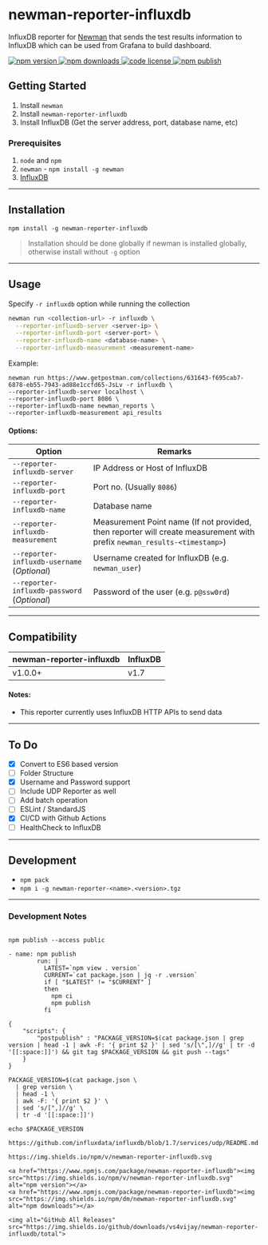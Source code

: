 # newman-reporter-influxdb

InfluxDB reporter for [Newman](https://github.com/postmanlabs/newman) that sends the test results information to InfluxDB which can be used from Grafana to build dashboard.

<a href="https://www.npmjs.com/package/newman-reporter-influxdb">
  <img alt="npm version" src="https://img.shields.io/npm/v/newman-reporter-influxdb.svg">
  <img alt="npm downloads" src="https://img.shields.io/npm/dm/newman-reporter-influxdb.svg">
  <img alt="code license" src="https://img.shields.io/github/license/vs4vijay/newman-reporter-influxdb">
  <img alt="npm publish" src="https://github.com/vs4vijay/newman-reporter-influxdb/workflows/npm publish/badge.svg">
</a>

## Getting Started

1. Install `newman`
2. Install `newman-reporter-influxdb`
3. Install InfluxDB (Get the server address, port, database name, etc)

### Prerequisites

1. `node` and `npm`
2. `newman` - `npm install -g newman`
3. [InfluxDB](https://github.com/influxdata/influxdb)

---

## Installation

```console
npm install -g newman-reporter-influxdb
```

> Installation should be done globally if newman is installed globally, otherwise install without `-g` option

---

## Usage

Specify `-r influxdb` option while running the collection

```bash
newman run <collection-url> -r influxdb \
  --reporter-influxdb-server <server-ip> \
  --reporter-influxdb-port <server-port> \
  --reporter-influxdb-name <database-name> \
  --reporter-influxdb-measurement <measurement-name>
```

Example:

```
newman run https://www.getpostman.com/collections/631643-f695cab7-6878-eb55-7943-ad88e1ccfd65-JsLv -r influxdb \
--reporter-influxdb-server localhost \
--reporter-influxdb-port 8086 \
--reporter-influxdb-name newman_reports \
--reporter-influxdb-measurement api_results
```

#### Options:

**Option** | **Remarks**
--- | --- 
`--reporter-influxdb-server` | IP Address or Host of InfluxDB
`--reporter-influxdb-port` | Port no. (Usually `8086`)
`--reporter-influxdb-name` | Database name
`--reporter-influxdb-measurement` | Measurement Point name (If not provided, then reporter will create measurement with prefix `newman_results-<timestamp>`)
`--reporter-influxdb-username` (*Optional*) | Username created for InfluxDB (e.g. `newman_user`)
`--reporter-influxdb-password` (*Optional*) | Password of the user (e.g. `p@ssw0rd`)

---

## Compatibility

**newman-reporter-influxdb** | **InfluxDB**
--- | ---
v1.0.0+ | v1.7

#### Notes:
- This reporter currently uses InfluxDB HTTP APIs to send data

---

## To Do

- [x] Convert to ES6 based version
- [ ] Folder Structure
- [x] Username and Password support
- [ ] Include UDP Reporter as well
- [ ] Add batch operation
- [ ] ESLint / StandardJS
- [x] CI/CD with Github Actions
- [ ] HealthCheck to InfluxDB

---

## Development

- `npm pack`
- `npm i -g newman-reporter-<name>.<version>.tgz`

---

### Development Notes

```

npm publish --access public

- name: npm publish
        run: |
          LATEST=`npm view . version`
          CURRENT=`cat package.json | jq -r .version`
          if [ "$LATEST" != "$CURRENT" ]
          then
            npm ci
            npm publish
          fi

{
    "scripts": {
        "postpublish" : "PACKAGE_VERSION=$(cat package.json | grep version | head -1 | awk -F: '{ print $2 }' | sed 's/[\",]//g' | tr -d '[[:space:]]') && git tag $PACKAGE_VERSION && git push --tags"
    }
}

PACKAGE_VERSION=$(cat package.json \
  | grep version \
  | head -1 \
  | awk -F: '{ print $2 }' \
  | sed 's/[",]//g' \
  | tr -d '[[:space:]]')

echo $PACKAGE_VERSION

https://github.com/influxdata/influxdb/blob/1.7/services/udp/README.md

https://img.shields.io/npm/v/newman-reporter-influxdb.svg

<a href="https://www.npmjs.com/package/newman-reporter-influxdb"><img src="https://img.shields.io/npm/v/newman-reporter-influxdb.svg" alt="npm version"></a>
<a href="https://www.npmjs.com/package/newman-reporter-influxdb"><img src="https://img.shields.io/npm/dm/newman-reporter-influxdb.svg" alt="npm downloads"></a>

<img alt="GitHub All Releases" src="https://img.shields.io/github/downloads/vs4vijay/newman-reporter-influxdb/total">

```